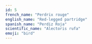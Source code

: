 ```yaml
---
id: 5
french_name: "Perdrix rouge"
english_name: "Red-legged partridge"
spanish_name: "Perdiz Roja"
scientific_name: "Alectoris rufa"
emoji: "bird"
---
```

